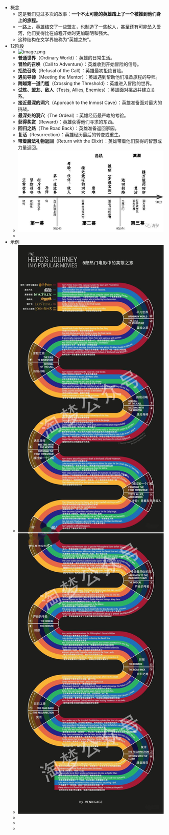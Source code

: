 - 概念
	- 这是我们见过多次的故事：**一个不太可能的英雄踏上了一个被推到他们身上的旅程。**
	- 一路上，英雄结交了一些盟友，也制造了一些敌人，甚至还有可能坠入爱河，他们变得比在旅程开始时更加聪明和强大。
	- 这种结构在文学界被称为“英雄之旅”。
- 12阶段
	- ![image.png](../assets/image_1715587440385_0.png)
	- **普通世界**（Ordinary World）：英雄的日常生活。
	- **冒险的召唤**（Call to Adventure）：英雄收到开始冒险的信号。
	- **拒绝召唤**（Refusal of the Call）：英雄最初拒绝冒险。
	- **遇见导师**（Meeting the Mentor）：英雄遇到帮助他们准备旅程的导师。
	- **跨越第一道门槛**（Crossing the Threshold）：英雄进入冒险的世界。
	- **试炼、盟友、敌人**（Tests, Allies, Enemies）：英雄面对挑战并建立关系。
	- **接近最深的洞穴**（Approach to the Inmost Cave）：英雄准备面对最大的挑战。
	- **最深处的洞穴**（The Ordeal）：英雄经历最严峻的考验。
	- **获得奖赏**（Reward）：英雄获得他们寻求的东西。
	- **回归之路**（The Road Back）：英雄准备返回家园。
	- **复活**（Resurrection）：英雄经历最后的转变或重生。
	- **带着魔法礼物返回**（Return with the Elixir）：英雄带着他们获得的智慧或力量返回。
	- ![image_1715587440385_0.png](../assets/image_1715587440385_0_1716897005800_0.png)
	-
- 示例
	- ![image_1715587422811_0.png](../assets/image_1715587422811_0_1716896987953_0.png)
	- ![image_1715587429282_0.png](../assets/image_1715587429282_0_1716896998773_0.png)
	-
	-
	-